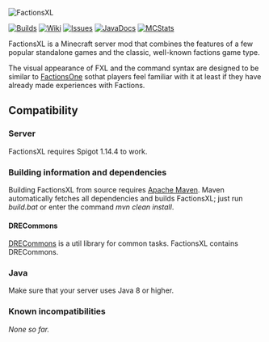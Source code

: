 ![FactionsXL](http://erethon.de/resources/logos/FactionsXL.png)

[![Builds](http://erethon.de/resources/buttons/Builds.png)](http://feuerstern.bplaced.net/repo/io/github/dre2n/factionsxl)
[![Wiki](http://erethon.de/resources/buttons/Wiki.png)](../../wiki/)
[![Issues](http://erethon.de/resources/buttons/Issues.png)](../../issues/)
[![JavaDocs](http://erethon.de/resources/buttons/JavaDocs.png)](http://feuerstern.bplaced.net/javadocs/fxl/)
[![MCStats](http://erethon.de/resources/buttons/MCStats.png)](http://mcstats.org/plugin/FactionsXL/)

FactionsXL is a Minecraft server mod that combines the features of a few popular standalone games and the classic, well-known factions game type.

The visual appearance of FXL and the command syntax are designed to be similar to [FactionsOne](https://github.com/DRE2N/FactionsOne) sothat players feel familiar with it at least if they have already made experiences with Factions.

## Compatibility
### Server
FactionsXL requires Spigot 1.14.4 to work.

### Building information and dependencies
Building FactionsXL from source requires [Apache Maven](https://maven.apache.org/).
Maven automatically fetches all dependencies and builds FactionsXL; just run _build.bat_ or enter the command _mvn clean install_.

#### DRECommons
[DRECommons](https://github.com/DRE2N/DRECommons) is a util library for common tasks. FactionsXL contains DRECommons.

### Java
Make sure that your server uses Java 8 or higher.

### Known incompatibilities
_None so far._
